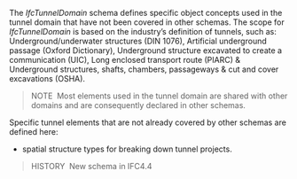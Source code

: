 The _IfcTunnelDomain_ schema defines specific object concepts used in the tunnel domain that have not been covered in other schemas.
The scope for _IfcTunnelDomain_ is based on the industry’s definition of tunnels, such as: Underground/underwater structures (DIN 1076), Artificial underground passage (Oxford Dictionary), Underground structure excavated to create a communication (UIC), Long enclosed transport route (PIARC) & Underground structures, shafts, chambers, passageways & cut and cover excavations (OSHA).

> NOTE&nbsp; Most elements used in the tunnel domain are shared with other domains and are consequently declared in other schemas.

Specific tunnel elements that are not already covered by other schemas are defined here:

* spatial structure types for breaking down tunnel projects.

> HISTORY&nbsp; New schema in IFC4.4
